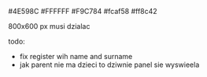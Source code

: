 #4E598C
#FFFFFF
#F9C784
#fcaf58
#ff8c42



800x600 px musi dzialac

todo:
- fix register wih name and surname
- jak parent nie ma dzieci to dziwnie panel sie wyswieela